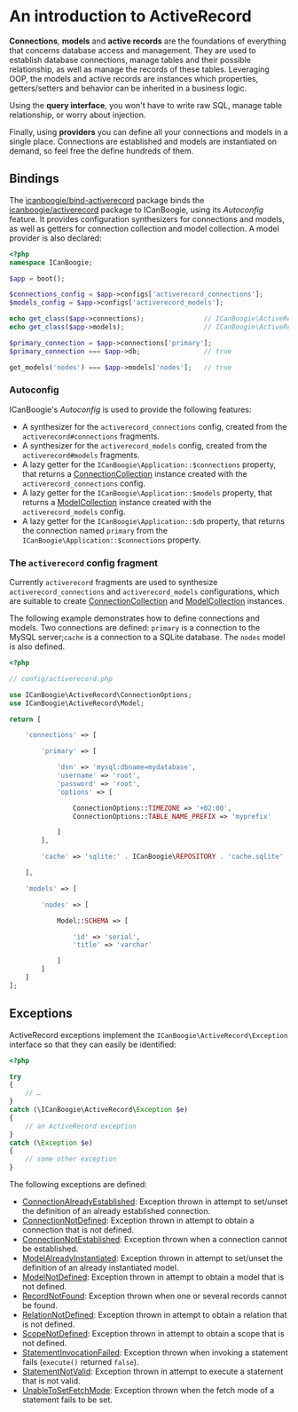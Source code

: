 # An introduction to ActiveRecord

__Connections__, __models__ and __active records__ are the foundations of everything that concerns
database access and management. They are used to establish database connections, manage tables and
their possible relationship, as well as manage the records of these tables. Leveraging OOP, the
models and active records are instances which properties, getters/setters and behavior can be
inherited in a business logic.

Using the __query interface__, you won't have to write raw SQL, manage table relationship,
or worry about injection.

Finally, using __providers__ you can define all your connections and models in a single place.
Connections are established and models are instantiated on demand, so feel free the define
hundreds of them.





## Bindings

The [icanboogie/bind-activerecord][] package binds the [icanboogie/activerecord][] package to
ICanBoogie, using its _Autoconfig_ feature. It provides configuration synthesizers for connections
and models, as well as getters for connection collection and model collection. A model provider
is also declared:

```php
<?php
namespace ICanBoogie;

$app = boot();

$connections_config = $app->configs['activerecord_connections'];
$models_config = $app->configs['activerecord_models'];

echo get_class($app->connections);               // ICanBoogie\ActiveRecord\ConnectionCollection
echo get_class($app->models);                    // ICanBoogie\ActiveRecord\ModelCollection

$primary_connection = $app->connections['primary'];
$primary_connection === $app->db;                // true

get_models('nodes') === $app->models['nodes'];   // true
```





### Autoconfig

ICanBoogie's _Autoconfig_ is used to provide the following features:

- A synthesizer for the `activerecord_connections` config, created from
the `activerecord#connections` fragments.
- A synthesizer for the `activerecord_models` config, created from
the `activerecord#models` fragments.
- A lazy getter for the `ICanBoogie\Application::$connections` property, that returns
a [ConnectionCollection][] instance created with the `activerecord_connections` config.
- A lazy getter for the `ICanBoogie\Application::$models` property, that returns
a [ModelCollection][] instance created with the `activerecord_models` config.
- A lazy getter for the `ICanBoogie\Application::$db` property, that returns the connection named
`primary` from the `ICanBoogie\Application::$connections` property.





### The `activerecord` config fragment

Currently `activerecord` fragments are used to synthesize `activerecord_connections` and
`activerecord_models` configurations, which are suitable to create [ConnectionCollection][] and
[ModelCollection][] instances.

The following example demonstrates how to define connections and models. Two connections
are defined: `primary` is a connection to the MySQL server;`cache` is a connection to a SQLite
database. The `nodes` model is also defined.

```php
<?php

// config/activerecord.php

use ICanBoogie\ActiveRecord\ConnectionOptions;
use ICanBoogie\ActiveRecord\Model;

return [

	'connections' => [

		'primary' => [

			'dsn' => 'mysql:dbname=mydatabase',
			'username' => 'root',
			'password' => 'root',
			'options' => [

				ConnectionOptions::TIMEZONE => '+02:00',
				ConnectionOptions::TABLE_NAME_PREFIX => 'myprefix'

			]
		],

		'cache' => 'sqlite:' . ICanBoogie\REPOSITORY . 'cache.sqlite'

	],

	'models' => [

		'nodes' => [

			Model::SCHEMA => [

				'id' => 'serial',
				'title' => 'varchar'

			]
		]
	]
];
```





## Exceptions

ActiveRecord exceptions implement the `ICanBoogie\ActiveRecord\Exception` interface so that they can
easily be identified:

```php
<?php

try
{
	// …
}
catch (\ICanBoogie\ActiveRecord\Exception $e)
{
	// an ActiveRecord exception
}
catch (\Exception $e)
{
	// some other exception
}
```

The following exceptions are defined:

- [ConnectionAlreadyEstablished][]: Exception thrown in attempt to set/unset the definition of an
already established connection.
- [ConnectionNotDefined][]: Exception thrown in attempt to obtain a connection that is not defined.
- [ConnectionNotEstablished][]: Exception thrown when a connection cannot be established.
- [ModelAlreadyInstantiated][]: Exception thrown in attempt to set/unset the definition of an
already instantiated model.
- [ModelNotDefined][]: Exception thrown in attempt to obtain a model that is not defined.
- [RecordNotFound][]: Exception thrown when one or several records cannot be found.
- [RelationNotDefined][]: Exception thrown in attempt to obtain a relation that is not defined.
- [ScopeNotDefined][]: Exception thrown in attempt to obtain a scope that is not defined.
- [StatementInvocationFailed][]: Exception thrown when invoking a statement fails (`execute()` returned `false`).
- [StatementNotValid][]: Exception thrown in attempt to execute a statement that is not valid.
- [UnableToSetFetchMode][]: Exception thrown when the fetch mode of a statement fails to be set.





[ConnectionAlreadyEstablished]: http://api.icanboogie.org/activerecord/4.0/class-ICanBoogie.ActiveRecord.ConnectionAlreadyEstablished.html
[ConnectionNotDefined]:         http://api.icanboogie.org/activerecord/4.0/class-ICanBoogie.ActiveRecord.ConnectionNotDefined.html
[ConnectionNotEstablished]:     http://api.icanboogie.org/activerecord/4.0/class-ICanBoogie.ActiveRecord.ConnectionNotEstablished.html
[ModelAlreadyInstantiated]:     http://api.icanboogie.org/activerecord/4.0/class-ICanBoogie.ActiveRecord.ModelAlreadyInstantiated.html
[ModelNotDefined]:              http://api.icanboogie.org/activerecord/4.0/class-ICanBoogie.ActiveRecord.ModelNotDefined.html
[RecordNotFound]:               http://api.icanboogie.org/activerecord/4.0/class-ICanBoogie.ActiveRecord.RecordNotFound.html
[RecordNotValid]:               http://api.icanboogie.org/activerecord/4.0/class-ICanBoogie.ActiveRecord.RecordNotValid.html
[RelationNotDefined]:           http://api.icanboogie.org/activerecord/4.0/class-ICanBoogie.ActiveRecord.RelationNotDefined.html
[ScopeNotDefined]:              http://api.icanboogie.org/activerecord/4.0/class-ICanBoogie.ActiveRecord.ScopeNotDefined.html
[StatementInvocationFailed]:    http://api.icanboogie.org/activerecord/4.0/class-ICanBoogie.ActiveRecord.StatementInvocationFailed.html
[StatementNotValid]:            http://api.icanboogie.org/activerecord/4.0/class-ICanBoogie.ActiveRecord.StatementNotValid.html
[UnableToSetFetchMode]:         http://api.icanboogie.org/activerecord/4.0/class-ICanBoogie.ActiveRecord.UnableToSetFetchMode.html
[ConnectionCollection]:         http://api.icanboogie.org/activerecord/4.0/class-ICanBoogie.ActiveRecord.ConnectionCollection.html
[ModelCollection]:              http://api.icanboogie.org/activerecord/4.0/class-ICanBoogie.ActiveRecord.ModelCollection.html
[icanboogie/activerecord]:      https://github.com/ICanBoogie/activerecord
[icanboogie/bind-activerecord]: https://github.com/ICanBoogie/bind-activerecord
